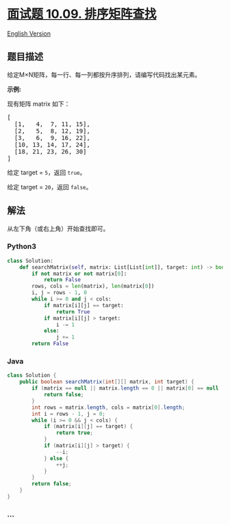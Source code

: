 # [面试题 10.09. 排序矩阵查找](https://leetcode-cn.com/problems/sorted-matrix-search-lcci)

[English Version](/lcci/10.09.Sorted%20Matrix%20Search/README_EN.md)

## 题目描述

<!-- 这里写题目描述 -->
<p>给定M&times;N矩阵，每一行、每一列都按升序排列，请编写代码找出某元素。</p>

<p><strong>示例:</strong></p>

<p>现有矩阵 matrix 如下：</p>

<pre>[
  [1,   4,  7, 11, 15],
  [2,   5,  8, 12, 19],
  [3,   6,  9, 16, 22],
  [10, 13, 14, 17, 24],
  [18, 21, 23, 26, 30]
]
</pre>

<p>给定 target&nbsp;=&nbsp;<code>5</code>，返回&nbsp;<code>true</code>。</p>

<p>给定&nbsp;target&nbsp;=&nbsp;<code>20</code>，返回&nbsp;<code>false</code>。</p>

## 解法

<!-- 这里可写通用的实现逻辑 -->

从左下角（或右上角）开始查找即可。

<!-- tabs:start -->

### **Python3**

<!-- 这里可写当前语言的特殊实现逻辑 -->

```python
class Solution:
    def searchMatrix(self, matrix: List[List[int]], target: int) -> bool:
        if not matrix or not matrix[0]:
            return False
        rows, cols = len(matrix), len(matrix[0])
        i, j = rows - 1, 0
        while i >= 0 and j < cols:
            if matrix[i][j] == target:
                return True
            if matrix[i][j] > target:
                i -= 1
            else:
                j += 1
        return False

```

### **Java**

<!-- 这里可写当前语言的特殊实现逻辑 -->

```java
class Solution {
    public boolean searchMatrix(int[][] matrix, int target) {
        if (matrix == null || matrix.length == 0 || matrix[0] == null || matrix[0].length == 0) {
            return false;
        }
        int rows = matrix.length, cols = matrix[0].length;
        int i = rows - 1, j = 0;
        while (i >= 0 && j < cols) {
            if (matrix[i][j] == target) {
                return true;
            }
            if (matrix[i][j] > target) {
                --i;
            } else {
                ++j;
            }
        }
        return false;
    }
}
```

### **...**

```

```

<!-- tabs:end -->
